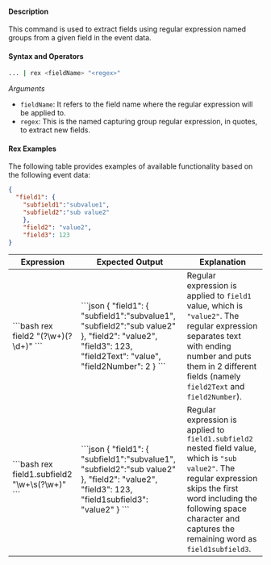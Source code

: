 #### Description
This command is used to extract fields using regular expression named groups from a given field in the event data.

#### Syntax and Operators

```bash
... | rex <fieldName> "<regex>"
```

_Arguments_

- `fieldName`: It refers to the field name where the regular expression will be applied to.
- `regex`: This is the named capturing group regular expression, in quotes, to extract new fields.  


#### Rex Examples
The following table provides examples of available functionality based on the following event data:

```json
{
  "field1": {
    "subfield1":"subvalue1",
    "subfield2":"sub value2"
    }, 
    "field2": "value2", 
    "field3": 123
}
```

<table>
  <thead>
    <tr>
      <th scope="col">Expression</th>
      <th scope="col">Expected Output</th>
      <th scope="col">Explanation</th>
    </tr>
  </thead>
  <tbody>
    <tr>
      <td class="align-middle">
        ```bash
          rex field2 "(?<field2Text>\w+)(?<field2Number>\d+)"
        ```
      </td>
      <td class="align-middle">
        ```json
          {
            "field1": {
              "subfield1":"subvalue1",
              "subfield2":"sub value2"
            }, 
            "field2": "value2", 
            "field3": 123,
            "field2Text": "value",
            "field2Number": 2
          }
        ```
      </td>
      <td> Regular expression is applied to <code>field1</code> value, which is <code>"value2"</code>.  The regular expression separates text with ending number and puts them in 2 different fields (namely <code>field2Text</code> and <code>field2Number</code>).
      </td>
    </tr>
    <tr>
      <td class="align-middle">
        ```bash
          rex field1.subfield2 "\w+\s(?<field1subfield3>\w+)"
        ```
      </td>
      <td class="align-middle">
        ```json
          {
            "field1": {
              "subfield1":"subvalue1",
              "subfield2":"sub value2"
            }, 
            "field2": "value2", 
            "field3": 123,
            "field1subfield3": "value2"
          }
        ```
      </td>
      <td>Regular expression is applied to <code>field1.subfield2</code> nested field value, which is <code>"sub value2"</code>.  The regular expression skips the first word including the following space character and captures the remaining word as <code>field1subfield3</code>.
      </td>
    </tr>
  </tbody>
  </table>